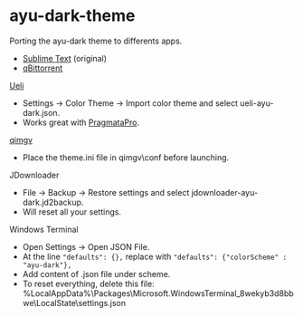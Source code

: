 # ayu-dark-theme

Porting the ayu-dark theme to differents apps.
- [Sublime Text](https://packagecontrol.io/packages/ayu) (original)
- [qBittorrent](https://github.com/maboroshin/qBittorrentDarktheme)


[Ueli](https://github.com/oliverschwendener/ueli)
- Settings → Color Theme → Import color theme and select ueli-ayu-dark.json.
- Works great with [PragmataPro](https://fsd.it/shop/fonts/pragmatapro/).


[qimgv](https://github.com/easymodo/qimgv)
- Place the theme.ini file in qimgv\conf before launching.

JDownloader
- File → Backup → Restore settings and select jdownloader-ayu-dark.jd2backup.
- Will reset all your settings.

Windows Terminal
- Open Settings → Open JSON File.
- At the line ```"defaults": {},``` replace with ```"defaults": {"colorScheme" : "ayu-dark"},```
- Add content of .json file under scheme.
- To reset everything, delete this file: %LocalAppData%\Packages\Microsoft.WindowsTerminal_8wekyb3d8bbwe\LocalState\settings.json
